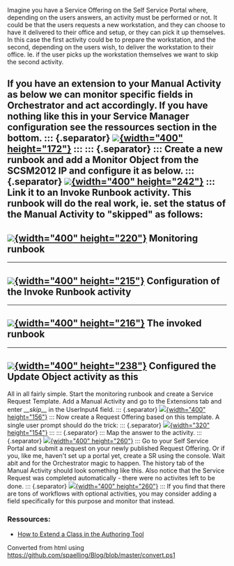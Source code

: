 ﻿Imagine you have a Service Offering on the Self Service Portal where,
depending on the users answers, an activity must be performed or not.
It could be that the users requests a new workstation, and they can
choose to have it delivered to their office and setup, or they can pick
it up themselves. In this case the first activity could be to prepare
the workstation, and the second, depending on the users wish, to deliver
the workstation to their office. Ie. if the user picks up the
workstation themselves we want to skip the second activity.

If you have an extension to your Manual Activity as below we can monitor
specific fields in Orchestrator and act accordingly. If you have nothing
like this in your Service Manager configuration see the ressources
section in the bottom.
::: {.separator}
[![](//4.bp.blogspot.com/-gFfxwPy79-o/Unkh2kwnu_I/AAAAAAAACvk/jB7wH-rufOc/s400/1.png){width="400"
height="172"}](//4.bp.blogspot.com/-gFfxwPy79-o/Unkh2kwnu_I/AAAAAAAACvk/jB7wH-rufOc/s1600/1.png)
:::
::: {.separator}
:::
Create a new runbook and add a Monitor Object from the SCSM2012 IP and
configure it as below.
::: {.separator}
[![](//1.bp.blogspot.com/-E8POeLaldbA/UnkjtS8CjgI/AAAAAAAACvs/6Yf-ThxI7ZI/s400/2.png){width="400"
height="242"}](//1.bp.blogspot.com/-E8POeLaldbA/UnkjtS8CjgI/AAAAAAAACvs/6Yf-ThxI7ZI/s1600/2.png)
:::
Link it to an Invoke Runbook activity. This runbook will do the real
work, ie. set the status of the Manual Activity to \"skipped\" as
follows:
  ----------------------------------------------------------------------------------------------------------------------------------------------------------------------------------------------------
  [![](//3.bp.blogspot.com/-7kt80LNNXTY/Unkkskh7YdI/AAAAAAAACv4/_cc2uxYSiKU/s400/3.png){width="400" height="220"}](//3.bp.blogspot.com/-7kt80LNNXTY/Unkkskh7YdI/AAAAAAAACv4/_cc2uxYSiKU/s1600/3.png)
  Monitoring runbook
  ----------------------------------------------------------------------------------------------------------------------------------------------------------------------------------------------------
  ----------------------------------------------------------------------------------------------------------------------------------------------------------------------------------------------------
  [![](//1.bp.blogspot.com/-v8gkJ0MCNnk/Unkksl5bqwI/AAAAAAAACwU/7ZfvkBaTC00/s400/4.png){width="400" height="215"}](//1.bp.blogspot.com/-v8gkJ0MCNnk/Unkksl5bqwI/AAAAAAAACwU/7ZfvkBaTC00/s1600/4.png)
  Configuration of the Invoke Runbook activity
  ----------------------------------------------------------------------------------------------------------------------------------------------------------------------------------------------------
  ----------------------------------------------------------------------------------------------------------------------------------------------------------------------------------------------------
  [![](//1.bp.blogspot.com/-Obw95N9BIDc/UnkkskRE1hI/AAAAAAAACwI/pEMap4oQjvk/s400/5.png){width="400" height="216"}](//1.bp.blogspot.com/-Obw95N9BIDc/UnkkskRE1hI/AAAAAAAACwI/pEMap4oQjvk/s1600/5.png)
  The invoked runbook
  ----------------------------------------------------------------------------------------------------------------------------------------------------------------------------------------------------
  ----------------------------------------------------------------------------------------------------------------------------------------------------------------------------------------------------
  [![](//3.bp.blogspot.com/-y3fkwNzmzcs/UnkljirHH0I/AAAAAAAACwc/ekvQFgbJ2z0/s400/6.png){width="400" height="238"}](//3.bp.blogspot.com/-y3fkwNzmzcs/UnkljirHH0I/AAAAAAAACwc/ekvQFgbJ2z0/s1600/6.png)
  Configured the Update Object activity as this
  ----------------------------------------------------------------------------------------------------------------------------------------------------------------------------------------------------
All in all fairly simple. Start the monitoring runbook and create a
Service Request Template. Add a Manual Activity and go to the Extensions
tab and enter *\_\_skip\_\_* in the UserInput4 field.
::: {.separator}
[![](//3.bp.blogspot.com/-0tG-xUxuF9A/UnknC3Z6ZsI/AAAAAAAACwk/0Btnkx4jn2A/s400/7.png){width="400"
height="156"}](//3.bp.blogspot.com/-0tG-xUxuF9A/UnknC3Z6ZsI/AAAAAAAACwk/0Btnkx4jn2A/s1600/7.png)
:::
Now create a Request Offering based on this template. A single user
prompt should do the trick:
::: {.separator}
[![](//2.bp.blogspot.com/-XbWOZDyFzBc/Unko76XR3NI/AAAAAAAACxA/je8rSPGCEZY/s320/8.png){width="320"
height="154"}](//2.bp.blogspot.com/-XbWOZDyFzBc/Unko76XR3NI/AAAAAAAACxA/je8rSPGCEZY/s1600/8.png)
:::
::: {.separator}
:::
Map the answer to the activity.
::: {.separator}
[![](//1.bp.blogspot.com/-ZFcictfHCak/UnkoIvxWxoI/AAAAAAAACw0/KnRNN71drWE/s400/9.png){width="400"
height="260"}](//1.bp.blogspot.com/-ZFcictfHCak/UnkoIvxWxoI/AAAAAAAACw0/KnRNN71drWE/s1600/9.png)
:::
Go to your Self Service Portal and submit a request on your newly
published Request Offering. Or if you, like me, haven\'t set up a portal
yet, create a SR using the console.
Wait abit and for the Orchestrator magic to happen. The history tab of
the Manual Activity should look something like this. Also notice that
the Service Request was completed automatically - there were no
activites left to be done.
::: {.separator}
[![](//1.bp.blogspot.com/-K68J6LTyTWk/UnkqJ5vsq3I/AAAAAAAACxM/4v8T4lJr_3Y/s400/10.png){width="400"
height="260"}](//1.bp.blogspot.com/-K68J6LTyTWk/UnkqJ5vsq3I/AAAAAAAACxM/4v8T4lJr_3Y/s1600/10.png)
:::
If you find that there are tons of workflows with optional activities,
you may consider adding a field specifically for this purpose and
monitor that instead.
### Ressources:
-   [How to Extend a Class in the Authoring
    Tool](http://technet.microsoft.com/en-us/library/hh495653.aspx)

Converted from html using https://github.com/spaelling/Blog/blob/master/convert.ps1 

